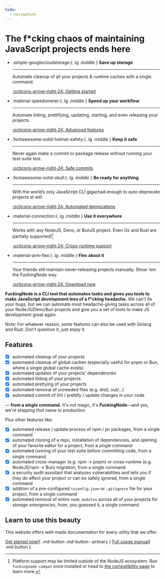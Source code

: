 ```yaml
---
hide:
  - navigation
---
```


# The f*cking chaos of maintaining JavaScript projects ends here

<div class="grid cards" markdown>

-   :simple-googlecloudstorage:{ .lg .middle } **Save up storage**

    ---

    Automate cleanup of all your projects & runtime caches with a single command.

    [:octicons-arrow-right-24: Getting started](manual/usage.md#the-clean-command)

-   :material-speedometer:{ .lg .middle } **Speed up your workflow**

    ---

    Automate linting, prettifying, updating, starting, and even releasing your projects.

    [:octicons-arrow-right-24: Advanced features](manual/index.md#fckingnode-full-manual)

-   :fontawesome-solid-helmet-safety:{ .lg .middle } **Keep it safe**

    ---

    Never again make a commit or package release without running your test-suite test.

    [:octicons-arrow-right-24: Safe commits](./manual/commit.md)

-   :fontawesome-solid-skull:{ .lg .middle } **Be ready for anything**

    ---

    With the world’s only JavaScript CLI gigachad enough to auto-deprecate projects at will.

    [:octicons-arrow-right-24: Automated deprecations](./manual/surrender.md)

-   :material-connection:{ .lg .middle } **Use it everywhere**

    ---

    Works with any NodeJS, Deno, or BunJS project. Even Go and Rust are partially supported![^1]

    [:octicons-arrow-right-24: Cross-runtime support](learn/cross-runtime-support.md)

-   :material-arm-flex:{ .lg .middle } **Flex about it**

    ---

    Your friends still maintain never-releasing projects manually. Show 'em the FuckingNode way.

    [:octicons-arrow-right-24: Download now](https://github.com/FuckingNode/FuckingNode/releases/latest)

</div>

**FuckingNode is a CLI tool that automates tasks and gives you tools to make JavaScript development less of a f\*cking headache.** We can't fix your bugs, but we can automate most headache-giving tasks across all of your NodeJS/Deno/Bun projects and give you a set of tools to make JS development great again.

Note: For whatever reason, _some_ features can also be used with Golang and Rust. Don't question it, just enjoy it.

## Features

- [x] automated cleanup of your projects
- [x] automated cleanup of global caches (especially useful for pnpm or Bun, where a single global cache exists)
- [x] automated updates of your projects' dependencies
- [x] automated linting of your projects
- [x] automated prettying of your projects
- [x] automated removal of unneeded files (e.g. dist/, out/...)
- [x] automated commit of lint / prettify / update changes in your code

— **from a single command.** It's not magic, it's **FuckingNode**—and yes, we're shipping _that_ name to production.

Plus other features like:

- [x] automated release / update process of npm / jsr packages, from a single command
- [x] automated cloning of a repo, installation of dependencies, and opening of your favorite editor for a project, from a single command
- [x] automated running of your test suite before committing code, from a single command
- [x] automated cross-manager (e.g. npm -> pnpm) or cross-runtime (e.g. NodeJS/npm -> Bun) migration, from a single command
- [x] a security audit assistant that analyzes vulnerabilities and tells you if they _do_ affect your project or can be safely ignored, from a single command
- [x] addition of a pre-configured `tsconfig.json` or `.gitignore` file for your project, from a single command
- [x] automated removal of entire `node_modules` across all of your projects for _storage emergencies_, from, you guessed it, a single command

## Learn to use this beauty

This website offers well-made documentation for every utility that we offer.

[Get started now!](manual/index.md#tldr-for-getting-started-as-soon-as-possible){ .md-button .md-button--primary }
[Full usage manual](manual/install.md){ .md-button }

[^1]:
    Platform support may be limited outside of the NodeJS ecosystem. Run `fuckingnode compat` once installed or head to [the compatibility page](learn/cross-runtime-support.md) to learn more.
